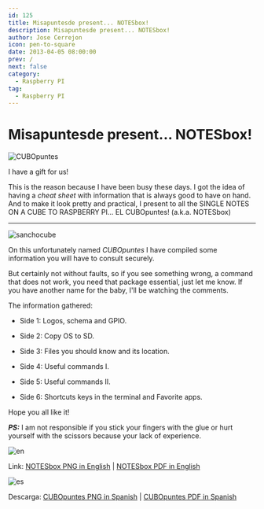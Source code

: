 ```yaml
---
id: 125
title: Misapuntesde present... NOTESbox!
description: Misapuntesde present... NOTESbox!
author: Jose Cerrejon
icon: pen-to-square
date: 2013-04-05 08:00:00
prev: /
next: false
category:
  - Raspberry PI
tag:
  - Raspberry PI
---
```


# Misapuntesde present... NOTESbox!

![CUBOpuntes](/images/cubopuntes.jpg)

I have a gift for us!

This is the reason because I have been busy these days. I got the idea of having a *cheat sheet* with information that is always good to have on hand. And to make it look pretty and practical, I present to all the SINGLE NOTES ON A CUBE TO RASPBERRY PI... EL CUBOpuntes! (a.k.a. NOTESbox)

- - -

![sanchocube](/images/SanchosNOTESbox.jpg)

On this unfortunately named *CUBOpuntes* I have compiled some information you will have to consult securely.

But certainly not without faults, so if you see something wrong, a command that does not work, you need that package essential, just let me know. If you have another name for the baby, I'll be watching the comments.

The information gathered:

* Side 1: Logos, schema and GPIO.

* Side 2: Copy OS to SD.

* Side 3: Files you should know and its location.

* Side 4: Useful commands I.

* Side 5: Useful commands II.

* Side 6: Shortcuts keys in the terminal and Favorite apps.

Hope you all like it!

***PS:*** I am not responsible if you stick your fingers with the glue or hurt yourself with the scissors because your lack of experience.

![en](/css/images/us.png)

Link: [NOTESbox PNG in English](/res/NOTESbox.png) | [NOTESbox PDF in English](/res/NOTESbox.pdf)

![es](/css/images/es.png)

Descarga: [CUBOpuntes PNG in Spanish](/res/CUBOpuntes.png) | [CUBOpuntes PDF in Spanish](/res/CUBOpuntes.pdf)